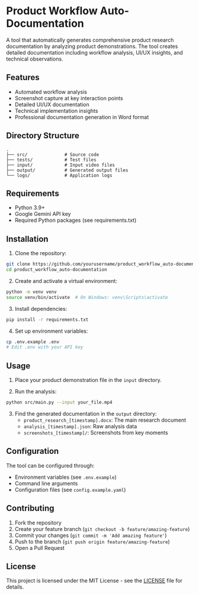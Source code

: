 # Product Workflow Auto-Documentation

A tool that automatically generates comprehensive product research documentation by analyzing product demonstrations. The tool creates detailed documentation including workflow analysis, UI/UX insights, and technical observations.

## Features

- Automated workflow analysis
- Screenshot capture at key interaction points
- Detailed UI/UX documentation
- Technical implementation insights
- Professional documentation generation in Word format

## Directory Structure

```
.
├── src/              # Source code
├── tests/            # Test files
├── input/            # Input video files
├── output/           # Generated output files
└── logs/             # Application logs
```

## Requirements

- Python 3.9+
- Google Gemini API key
- Required Python packages (see requirements.txt)

## Installation

1. Clone the repository:
```bash
git clone https://github.com/yourusername/product_workflow_auto-documentation.git
cd product_workflow_auto-documentation
```

2. Create and activate a virtual environment:
```bash
python -m venv venv
source venv/bin/activate  # On Windows: venv\Scripts\activate
```

3. Install dependencies:
```bash
pip install -r requirements.txt
```

4. Set up environment variables:
```bash
cp .env.example .env
# Edit .env with your API key
```

## Usage

1. Place your product demonstration file in the `input` directory.

2. Run the analysis:
```bash
python src/main.py --input your_file.mp4
```

3. Find the generated documentation in the `output` directory:
   - `product_research_[timestamp].docx`: The main research document
   - `analysis_[timestamp].json`: Raw analysis data
   - `screenshots_[timestamp]/`: Screenshots from key moments

## Configuration

The tool can be configured through:
- Environment variables (see `.env.example`)
- Command line arguments
- Configuration files (see `config.example.yaml`)

## Contributing

1. Fork the repository
2. Create your feature branch (`git checkout -b feature/amazing-feature`)
3. Commit your changes (`git commit -m 'Add amazing feature'`)
4. Push to the branch (`git push origin feature/amazing-feature`)
5. Open a Pull Request

## License

This project is licensed under the MIT License - see the [LICENSE](LICENSE) file for details.
